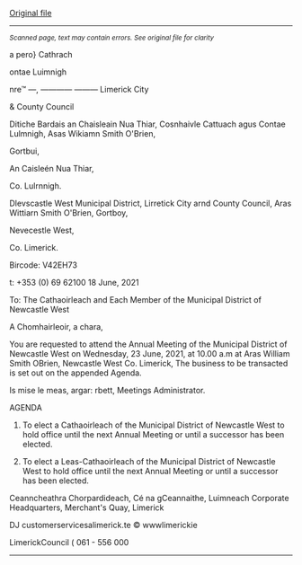 [Original file](https://www.limerick.ie/sites/default/files/media/documents/2021-06/00-2021-06-23-agenda-agm.pdf)

---
*<small>Scanned page, text may contain errors. See original file for clarity</small>*  

a pero} Cathrach

ontae Luimnigh

nre™ —, ————
——— Limerick City

& County Council

Ditiche Bardais an Chaisleain Nua Thiar,
Cosnhaivle Cattuach agus Contae Lulmnigh,
Asas Wikiamn Smith O'Brien,

Gortbui,

An Caisleén Nua Thiar,

Co. Lulrnnigh.

Dlevscastle West Municipal District,
Lirretick City arnd County Council,
Aras Wittiarn Smith O'Brien,
Gortboy,

Nevecestle West,

Co. Limerick.

Bircode: V42EH73

t: +353 (0) 69 62100
18 June, 2021

To: The Cathaoirleach and Each Member of the Municipal District of Newcastle West

A Chomhairleoir, a chara,

You are requested to attend the Annual Meeting of the Municipal District of Newcastle West
on Wednesday, 23 June, 2021, at 10.00 a.m at Aras William Smith OBrien, Newcastle West
Co. Limerick, The business to be transacted is set out on the appended Agenda.

Is mise le meas,
argar: rbett,
Meetings Administrator.

AGENDA

1. To elect a Cathaoirleach of the Municipal District of Newcastle West to hold office until
the next Annual Meeting or until a successor has been elected.

2. To elect a Leas-Cathaoirleach of the Municipal District of Newcastle West to hold
office until the next Annual Meeting or until a successor has been elected.

Ceanncheathra Chorpardideach, Cé na gCeannaithe, Luimneach
Corporate Headquarters, Merchant's Quay, Limerick

DJ customerservicesalimerick.te
© wwwlimerickie

LimerickCouncil
( 061 - 556 000


---
